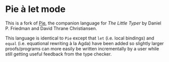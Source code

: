 # Pie à let mode

This is a fork of [Pie](https://github.com/the-little-typer/pie), the companion language for _The Little Typer_ by Daniel P. Friedman and David Thrane Christiansen.

This language is identical to `Pie` except that `let` (i.e. local bindings) and `equal` (i.e. equational rewriting à la Agda) have been added so slightly larger proofs/programs can more easily be written incrementally by a user while still getting useful feedback from the type checker.
